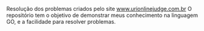 Resolução dos problemas criados pelo site www.urionlinejudge.com.br
O repositório tem o objetivo de demonstrar meus conhecimento na linguagem GO, e a facilidade para resolver problemas.
